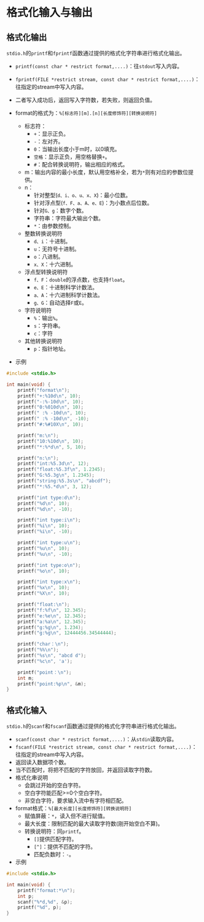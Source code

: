 # 格式化输入与输出

## 格式化输出

`stdio.h`的`printf`和`fprintf`函数通过提供的格式化字符串进行格式化输出。

- `printf(const char * restrict format,....)`：往`stdout`写入内容。
- `fprintf(FILE *restrict stream, const char * restrict format,....)`：往指定的stream中写入内容。
- 二者写入成功后，返回写入字符数，若失败，则返回负值。

- format的格式为：`%[标志符][m].[n][长度修饰符][转换说明符]`
  - 标志符：
    - `+`：显示正负。
    - `-`：左对齐。
    - `0`：当输出长度小于m时，以0填充。
    - `空格`：显示正负，用空格替换`+`。
    - `#`：配合转换说明符，输出相应的格式。
  - m：输出内容的最小长度，默认用空格补全，若为`*`则有对应的参数位提供。
  - n：
    - 针对整型(`d、i、o、u、x、X`)：最小位数。
    - 针对浮点型(`f、F、a、A、e、E`)：为小数点后位数。
    - 针对`G、g`：数字个数。
    - 字符串：字符最大输出个数。
    - `*`：由参数控制。
  - 整数转换说明符
    - `d、i`：十进制。
    - `u`：无符号十进制。
    - `o`：八进制。
    - `x、X`：十六进制。
  - 浮点型转换说明符
    - `f、F`：`double`的浮点数，也支持`float`。
    - `e、E`：十进制科学计数法。
    - `a、A`：十六进制科学计数法。
    - `g、G`：自动选择`F`或`E`。
  - 字符说明符
    - `%`：输出`%`。
    - `s`：字符串。
    - `c`：字符
  - 其他转换说明符
    - `p`：指针地址。
- 示例

```c
#include <stdio.h>

int main(void) {
    printf("format\n");
    printf("+:%10d\n", 10);
    printf("-:%-10d\n", 10);
    printf("0:%010d\n", 10);
    printf(" :% -10d\n", 10);
    printf(" :% -10d\n", -10);
    printf("#:%#10X\n", 10);

    printf("m:\n");
    printf("10:%10d\n", 10);
    printf("*:%*d\n", 5, 10);

    printf("n:\n");
    printf("int:%5.3d\n", 12);
    printf("float:%5.3f\n", 1.2345);
    printf("G:%5.3g\n", 1.2345);
    printf("string:%5.3s\n", "abcdf");
    printf("*:%5.*d\n", 3, 12);

    printf("int type:d\n");
    printf("%d\n", 10);
    printf("%d\n", -10);

    printf("int type:i\n");
    printf("%i\n", 10);
    printf("%i\n", -10);

    printf("int type:u\n");
    printf("%u\n", 10);
    printf("%u\n", -10);

    printf("int type:o\n");
    printf("%o\n", 10);

    printf("int type:x\n");
    printf("%x\n", 10);
    printf("%X\n", 10);

    printf("float:\n");
    printf("f:%f\n", 12.345);
    printf("e:%e\n", 12.345);
    printf("a:%a\n", 12.345);
    printf("g:%g\n", 1.234);
    printf("g:%g\n", 12444456.34544444);

    printf("char：\n");
    printf("%%\n");
    printf("%s\n", "abcd d");
    printf("%c\n", 'a');

    printf("point：\n");
    int m;
    printf("point:%p\n", &m);
}
```

## 格式化输入

`stdio.h`的`scanf`和`fscanf`函数通过提供的格式化字符串进行格式化输出。

- `scanf(const char * restrict format,....)`：从`stdin`读取内容。
- `fscanf(FILE *restrict stream, const char * restrict format,....)`：往指定的stream中写入内容。
- 返回读入数据项个数。
- 当不匹配时，将把不匹配的字符放回，并返回读取字符数。
- 格式化串说明
  - 会跳过开始的空白字符。
  - 空白字符能匹配>=0个空白字符。
  - 非空白字符，要求输入流中有字符相匹配。
- format格式：`%[最大长度][长度修饰符][转换说明符]`
  - 赋值屏蔽：`*`，读入但不进行赋值。
  - 最大长度：限制匹配的最大读取字符数(刚开始空白不算)。
  - 转换说明符：同`printf`。
    - `[]`提供匹配字符。
    - `[^]`：提供不匹配的字符。
    - 匹配负数时：`-`。
- 示例

```c
#include <stdio.h>

int main(void) {
    printf("format:*\n");
    int p;
    scanf("%*d,%d", &p);
    printf("%d", p);
}
```


